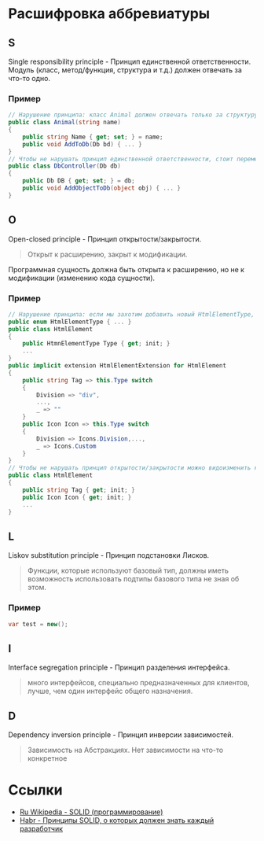 # Расшифровка аббревиатуры
## S
Single responsibility principle - Принцип единственной ответственности.
Модуль (класс, метод/функция, структура и т.д.) должен отвечать за что-то одно.

### Пример

```csharp
// Нарушение принципа: класс Animal должен отвечать только за структуру (поля, методы) абстрактного животного, но не за добавление его в базу данных;
public class Animal(string name)
{
	public string Name { get; set; } = name;
	public void AddToDb(Db bd) { ... }
}
// Чтобы не нарушать принцип единственной ответственности, стоит переменести метод `AddToDB` в другой класс
public class DbController(Db db)
{
	public Db DB { get; set; } = db;
	public void AddObjectToDb(object obj) { ... }
}
```
## O
Open-closed principle - Принцип открытости/закрытости.
> Открыт к расширению, закрыт к модификации.

Программная сущность должна быть открыта к расширению, но не к модификации (изменению кода сущности).

### Пример

```csharp
// Нарушение принципа: если мы захотим добавить новый HtmlElementType, то придётся модифицировать `HtmlElementType` и свойства `Tag` `Icon` в HtmlElementExtension;
public enum HtmlElementType { ... }
public class HtmlElement
{
	public HtmnElementType Type { get; init; }
	...
}
public implicit extension HtmlElementExtension for HtmlElement
{
	public string Tag => this.Type switch 
	{
		Division => "div",
		...,
		_ => ""
	}
	public Icon Icon => this.Type switch
	{
		Division => Icons.Division,...,
		_ => Icons.Custom
	}
}
// Чтобы не нарушать принцип открытости/закрытости можно видоизменить класс `HtmlElement`, используя свойства `Tag` и `Icon`, вместо `Type`
public class HtmlElement
{
	public string Tag { get; init; }
	public Icon Icon { get; init; }
	...
}
``` 
## L
Liskov substitution principle - Принцип подстановки Лисков.
> Функции, которые используют базовый тип, должны иметь возможность использовать подтипы базового типа не зная об этом.

### Пример
```csharp
var test = new();
```
## I
Interface segregation principle - Принцип разделения интерфейса.
> много интерфейсов, специально предназначенных для клиентов, лучше, чем один интерфейс общего назначения.

## D
Dependency inversion principle - Принцип инверсии зависимостей.
> Зависимость на Абстракциях. Нет зависимости на что-то конкретное


# Ссылки
- [Ru Wikipedia - SOLID (программирование)](https://ru.wikipedia.org/wiki/SOLID_(%D0%BF%D1%80%D0%BE%D0%B3%D1%80%D0%B0%D0%BC%D0%BC%D0%B8%D1%80%D0%BE%D0%B2%D0%B0%D0%BD%D0%B8%D0%B5))
- [Habr - Принципы SOLID, о которых должен знать каждый разработчик](https://habr.com/ru/companies/ruvds/articles/426413/)